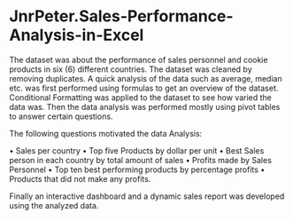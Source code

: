 # JnrPeter.Sales-Performance-Analysis-in-Excel

The dataset was about the performance of sales personnel and cookie products in six (6) different countries. The dataset was cleaned by removing duplicates. A quick analysis of the data such as average, median etc. was first performed using formulas to get an overview of the dataset. Conditional Formatting was applied to the dataset to see how varied the data was. Then the data analysis was performed mostly using pivot tables to answer certain questions.

The following questions motivated the data Analysis:

   •	Sales per country
   •	Top five Products by dollar per unit
   •	Best Sales person in each country by total amount of sales
   •	Profits made by Sales Personnel
   •	Top ten best performing products by percentage profits
   •	Products that did not make any profits.


Finally an interactive dashboard and a dynamic sales report was developed using the analyzed data.
